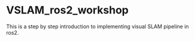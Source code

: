 # VSLAM_ros2_workshop
This is a step by step introduction to implementing visual SLAM pipeline in ros2. 
